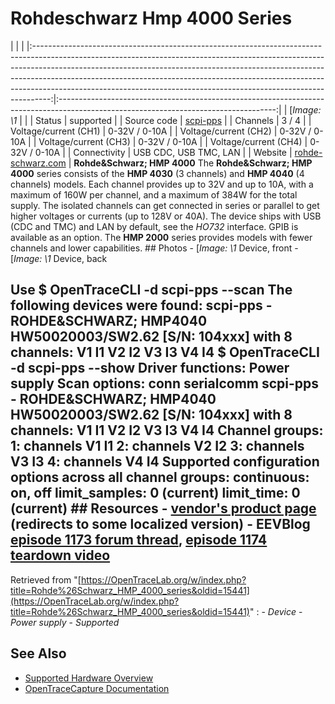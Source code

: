 # Rohdeschwarz Hmp 4000 Series
| | | |:----------------------------------------------------------------------------------------------------------------------------------------------------------------------------------------------------------------------------------------------------------------------------------------------------------------------------------------------------------------------------------------------------------:|:------------------------------------------------------------------------------------------------------------------------------------:| | [*Image: \1* | | | Status | supported | | Source code | [scpi-pps](http://github.com/OpenTraceLab/?p=OpenTraceCapture.git;a=tree;f=src/hardware/scpi-pps) | | Channels | 3 / 4 | | Voltage/current (CH1) | 0-32V / 0-10A | | Voltage/current (CH2) | 0-32V / 0-10A | | Voltage/current (CH3) | 0-32V / 0-10A | | Voltage/current (CH4) | 0-32V / 0-10A | | Connectivity | USB CDC, USB TMC, LAN | | Website | [rohde-schwarz.com](https://www.rohde-schwarz.com/product/hmp4000) | **Rohde&Schwarz; HMP 4000** The **Rohde&Schwarz; HMP 4000** series consists of the **HMP 4030** (3 channels) and **HMP 4040** (4 channels) models. Each channel provides up to 32V and up to 10A, with a maximum of 160W per channel, and a maximum of 384W for the total supply. The isolated channels can get connected in series or parallel to get higher voltages or currents (up to 128V or 40A). The device ships with USB (CDC and TMC) and LAN by default, see the *HO732* interface. GPIB is available as an option. The **HMP 2000** series provides models with fewer channels and lower capabilities. ## Photos \-
[*Image: \1*
Device, front
\-
[*Image: \1*
Device, back
## Use $ OpenTraceCLI -d scpi-pps --scan The following devices were found: scpi-pps - ROHDE&SCHWARZ; HMP4040 HW50020003/SW2.62 [S/N: 104xxx] with 8 channels: V1 I1 V2 I2 V3 I3 V4 I4 $ OpenTraceCLI -d scpi-pps --show Driver functions: Power supply Scan options: conn serialcomm scpi-pps - ROHDE&SCHWARZ; HMP4040 HW50020003/SW2.62 [S/N: 104xxx] with 8 channels: V1 I1 V2 I2 V3 I3 V4 I4 Channel groups: 1: channels V1 I1 2: channels V2 I2 3: channels V3 I3 4: channels V4 I4 Supported configuration options across all channel groups: continuous: on, off limit_samples: 0 (current) limit_time: 0 (current) ## Resources \- [vendor's product page](https://www.rohde-schwarz.com/product/hmp4000) (redirects to some localized version) \- EEVBlog [episode 1173 forum thread](https://www.eevblog.com/forum/blog/eevblog-1173-rohde-schwarz-power-supply-bonanza/), [episode 1174 teardown video](https://www.youtube.com/watch?v=Z6F7Pwi6WLI)
Retrieved from "[https://OpenTraceLab.org/w/index.php?title=Rohde%26Schwarz_HMP_4000_series&oldid=15441](https://OpenTraceLab.org/w/index.php?title=Rohde%26Schwarz_HMP_4000_series&oldid=15441)"
: \- *Device* \- *Power supply* \- *Supported*
## See Also
- [Supported Hardware Overview](../supported-hardware.md)
- [OpenTraceCapture Documentation](../../opentracecapture/overview.md)
